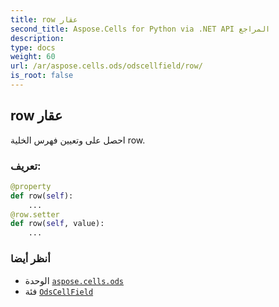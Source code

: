 ```yaml
---
title: row عقار
second_title: Aspose.Cells for Python via .NET API المراجع
description:
type: docs
weight: 60
url: /ar/aspose.cells.ods/odscellfield/row/
is_root: false
---
```

##  row عقار

احصل على وتعيين فهرس الخلية row.
###  تعريف:
```python
@property
def row(self):
    ...
@row.setter
def row(self, value):
    ...
```

###  أنظر أيضا
* الوحدة [`aspose.cells.ods`](../../)
* فئة [`OdsCellField`](/cells/python-net/ar/aspose.cells.ods/odscellfield)
